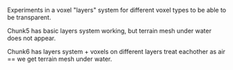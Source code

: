 Experiments in a voxel "layers" system for different voxel types to be able to be transparent.

Chunk5 has basic layers system working, but terrain mesh under water does not appear.

Chunk6 has layers system + voxels on different layers treat eachother as air == we get terrain mesh under water.
